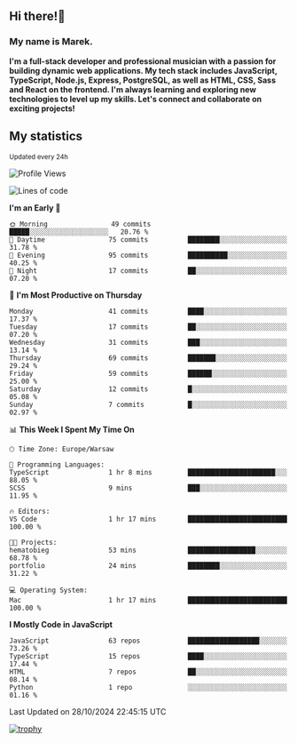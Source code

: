 ## Hi there!👋 ##
### My name is Marek. ###

**I'm a full-stack developer and professional musician with a passion for building dynamic web applications. My tech stack includes JavaScript, TypeScript, Node.js, Express, PostgreSQL, as well as HTML, CSS, Sass and React on the frontend. I'm always learning and exploring new technologies to level up my skills. Let's connect and collaborate on exciting projects!**

## My statistics ##
<sub>Updated every 24h</sub>
<!--START_SECTION:waka-->
![Profile Views](http://img.shields.io/badge/Profile%20Views-1-blue)

![Lines of code](https://img.shields.io/badge/From%20Hello%20World%20I%27ve%20Written-19.7%20thousand%20lines%20of%20code-blue)

**I'm an Early 🐤** 

```text
🌞 Morning                49 commits          █████░░░░░░░░░░░░░░░░░░░░   20.76 % 
🌆 Daytime                75 commits          ████████░░░░░░░░░░░░░░░░░   31.78 % 
🌃 Evening                95 commits          ██████████░░░░░░░░░░░░░░░   40.25 % 
🌙 Night                  17 commits          ██░░░░░░░░░░░░░░░░░░░░░░░   07.20 % 
```
📅 **I'm Most Productive on Thursday** 

```text
Monday                   41 commits          ████░░░░░░░░░░░░░░░░░░░░░   17.37 % 
Tuesday                  17 commits          ██░░░░░░░░░░░░░░░░░░░░░░░   07.20 % 
Wednesday                31 commits          ███░░░░░░░░░░░░░░░░░░░░░░   13.14 % 
Thursday                 69 commits          ███████░░░░░░░░░░░░░░░░░░   29.24 % 
Friday                   59 commits          ██████░░░░░░░░░░░░░░░░░░░   25.00 % 
Saturday                 12 commits          █░░░░░░░░░░░░░░░░░░░░░░░░   05.08 % 
Sunday                   7 commits           █░░░░░░░░░░░░░░░░░░░░░░░░   02.97 % 
```


📊 **This Week I Spent My Time On** 

```text
🕑︎ Time Zone: Europe/Warsaw

💬 Programming Languages: 
TypeScript               1 hr 8 mins         ██████████████████████░░░   88.05 % 
SCSS                     9 mins              ███░░░░░░░░░░░░░░░░░░░░░░   11.95 % 

🔥 Editors: 
VS Code                  1 hr 17 mins        █████████████████████████   100.00 % 

🐱‍💻 Projects: 
hematobieg               53 mins             █████████████████░░░░░░░░   68.78 % 
portfolio                24 mins             ████████░░░░░░░░░░░░░░░░░   31.22 % 

💻 Operating System: 
Mac                      1 hr 17 mins        █████████████████████████   100.00 % 
```

**I Mostly Code in JavaScript** 

```text
JavaScript               63 repos            ██████████████████░░░░░░░   73.26 % 
TypeScript               15 repos            ████░░░░░░░░░░░░░░░░░░░░░   17.44 % 
HTML                     7 repos             ██░░░░░░░░░░░░░░░░░░░░░░░   08.14 % 
Python                   1 repo              ░░░░░░░░░░░░░░░░░░░░░░░░░   01.16 % 
```




 Last Updated on 28/10/2024 22:45:15 UTC
<!--END_SECTION:waka-->
[![trophy](https://github-profile-trophy.vercel.app/?username=ryo-ma&theme=onedark)](https://github.com/ryo-ma/github-profile-trophy)
<!--
**MarekSax/MarekSax** is a ✨ _special_ ✨ repository because its `README.md` (this file) appears on your GitHub profile.

Here are some ideas to get you started:

- 🔭 I’m currently working on ...
- 🌱 I’m currently learning ...
- 👯 I’m looking to collaborate on ...
- 🤔 I’m looking for help with ...
- 💬 Ask me about ...
- 📫 How to reach me: ...
- 😄 Pronouns: ...
- ⚡ Fun fact: ...
-->
